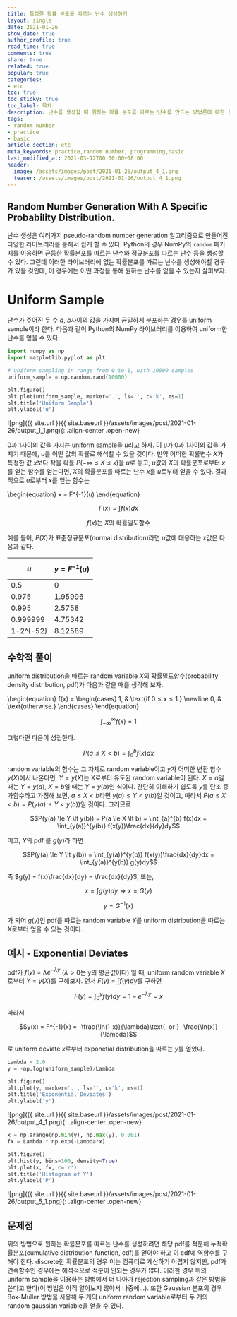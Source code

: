 ```yaml
---
title: 특정한 확률 분포를 따르는 난수 생성하기
layout: single
date: 2021-01-26
show_date: true
author_profile: true
read_time: true
comments: true
share: true
related: true
popular: true
categories:
- etc
toc: true
toc_sticky: true
toc_label: 목차
description: 난수를 생성할 때 원하는 확률 분포를 따르는 난수를 만드는 방법론에 대한 설명.
tags:
- random number
- practice
- basic
article_section: etc
meta_keywords: practice,random number, programming,basic
last_modified_at: 2021-03-12T00:00:00+08:00
header:
  image: /assets/images/post/2021-01-26/output_4_1.png
  teaser: /assets/images/post/2021-01-26/output_4_1.png
---
```



## Random Number Generation With A Specific Probability Distribution.

난수 생성은 여러가지 pseudo-random number generation 알고리즘으로 만들어진 다양한 라이브러리를 통해서 쉽게 할 수 있다. Python의 경우 NumPy의 `random` 패키지를 이용하면 균등한 확률분포를 따르는 난수와 정규분포를 따르는 난수 등을 생성할 수 있다. 그런데 이러한 라이브러리에 없는 확률분포를 따르는 난수를 생성해야할 경우가 있을 것인데, 이 경우에는 어떤 과정을 통해 원하는 난수를 얻을 수 있는지 살펴보자.

# Uniform Sample

난수가 주어진 두 수 $a$, $b$사이의 값을 가지며 균일하게 분포하는 경우를 uniform sample이라 한다. 다음과 같이 Python의 NumPy 라이브러리를 이용하여 uniform한 난수를 얻을 수 있다.


```python
import numpy as np
import matplotlib.pyplot as plt

# uniform sampling in range from 0 to 1, with 10000 samples
uniform_sample = np.random.rand(10000)

plt.figure()
plt.plot(uniform_sample, marker='.', ls='', c='k', ms=1)
plt.title('Uniform Sample')
plt.ylabel('u')
```



![png]({{ site.url }}{{ site.baseurl }}/assets/images/post/2021-01-26/output_1_1.png){: .align-center .open-new}


0과 1사이의 값을 가지는 uniform sample을 $u$라고 하자. 이 $u$가 0과 1사이의 값을 가지기 때문에, $u$를 어떤 값의 확률로 해석할 수 있을 것이다. 만약 어떠한 확률변수 $X$가 특정한 값 $x$보다 작을 확률 $P(-\infty \le X \le x)$을 $u$로 놓고, $u$값과 $X$의 확률분포로부터 $x$를 얻는 함수를 얻는다면, $X$의 확률분포를 따르는 난수 $x$를 $u$로부터 얻을 수 있다. 결과적으로 $u$로부터 $x$를 얻는 함수는

\begin{equation}
x = F^{-1}(u)
\end{equation}

$$F(x) = \int f(x)dx$$

$$f(x) \text{는  } X\text{의  확률밀도함수}$$

예를 들어, $P(X)$가 표준정규분포(normal distribution)라면 $u$값에 대응하는 $x$값은 다음과 같다.

$u$ | $$y = F^{-1}(u)$$|
-------|--------|
0.5	| 0
0.975	| 1.95996
0.995	| 2.5758
0.999999	| 4.75342
1-2^{-52}	| 8.12589

## 수학적 풀이
uniform distribution을 따르는 random variable $X$의 확률밀도함수(probability density distribution, pdf)가 다음과 같을 때를 생각해 보자.

\begin{equation}
f(x) = \begin{cases}
1, & \text{if $0 \le x \le 1$.} \newline
0, & \text{otherwise.}
\end{cases}
\end{equation}

$$\int_{-\infty}^{\infty} f(x) = 1$$

그렇다면 다음이 성립한다.

$$P(a \le X \lt b) = \int_{a}^{b} f(x)dx$$

random variable의 함수는 그 자체로 random variable이고 $y$가 어떠한 변환 함수 $y(X)$에서 나온다면, $Y = y(X)$는 X로부터 유도된 random variable이 된다. $X=a$일 때는 $Y=y(a)$, $X=b$일 때는 $Y=y(b)$인 식이다.
간단히 이해하기 쉽도록 $y$를 단조 증가함수라고 가정해 보면, $a \le X \lt b$라면 $y(a) \le Y \lt y(b)$일 것이고, 따라서 $P(a \le X \lt b) = P(y(a) \le Y \lt y(b))$일 것이다.
그러므로

$$P(y(a) \le Y \lt y(b)) = P(a \le X \lt b) = \int_{a}^{b} f(x)dx = \int_{y(a)}^{y(b)} f(x(y))\frac{dx}{dy}dy$$

이고, $Y$의 pdf 를 $g(y)$라 하면

$$P(y(a) \le Y \lt y(b)) = \int_{y(a)}^{y(b)} f(x(y))\frac{dx}{dy}dx = \int_{y(a)}^{y(b)} g(y)dy$$

즉 $g(y) = f(x)\frac{dx}{dy} = \frac{dx}{dy}$, 또는,

$$x = \int g(y)dy \Rightarrow x=G(y) $$

$$y = G^{-1}(x)$$

가 되어 $g(y)$인 pdf를 따르는 random variable $Y$를 uniform distribution을 따르는 $X$로부터 얻을 수 있는 것이다.


## 예시 - Exponential Deviates

pdf가 $f(y) = \lambda e^{-\lambda y}$ ($\lambda \gt 0$는 y의 평균값이다) 일 때, uniform random variable $X$로부터 $Y = y(X)$를 구해보자. 먼저 $F(y) = \int f(y)dy$를 구하면

$$F(y) = \int_{0}^{y} f(y)dy = 1-e^{-\lambda y} = x$$

따라서

$$y(x) = F^{-1}(x) = -\frac{\ln(1-x)}{\lambda}\text{,  or  } -\frac{\ln(x)}{\lambda}$$

로 uniform deviate $x$로부터 exponetial distribution을 따르는 $y$를 얻었다.




```python
Lambda = 2.0
y = -np.log(uniform_sample)/Lambda

plt.figure()
plt.plot(y, marker='.', ls='', c='k', ms=1)
plt.title('Exponential Deviates')
plt.ylabel('y')
```





![png]({{ site.url }}{{ site.baseurl }}/assets/images/post/2021-01-26/output_4_1.png){: .align-center .open-new}



```python
x = np.arange(np.min(y), np.max(y), 0.001)
fx = Lambda * np.exp(-Lambda*x)

plt.figure()
plt.hist(y, bins=100, density=True)
plt.plot(x, fx, c='r')
plt.title('Histogram of Y')
plt.ylabel('P')
```






![png]({{ site.url }}{{ site.baseurl }}/assets/images/post/2021-01-26/output_5_1.png){: .align-center .open-new}





## 문제점

위의 방법으로 원하는 확률분포를 따르는 난수를 생성하려면 해당 pdf를 적분해 누적확률분포(cumulative distribution function, cdf)를 얻어야 하고 이 cdf에 역함수를 구해야 한다. discrete한 확률분포의 경우 이는 컴퓨터로 계산하기 어렵지 않지만, pdf가 연속함수인 경우에는 해석적으로 적분이 안되는 경우가 많다. 이러한 경우 위의 uniform sample을 이용하는 방법에서 더 나아가 rejection sampling과 같은 방법을 쓴다고 한다(이 방법은 아직 알아보지 않아서 나중에...). 또한 Gaussian 분포의 경우 Box-Muller 방법을 사용해 두 개의 uniform random variable로부터 두 개의 random gaussian variable을 얻을 수 있다.
